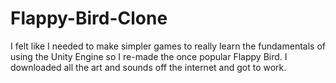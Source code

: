 # Flappy-Bird-Clone
I felt like I needed to make simpler games to really learn the fundamentals of using the Unity Engine so I re-made the once popular Flappy Bird. I downloaded all the art and sounds off the internet and got to work.
